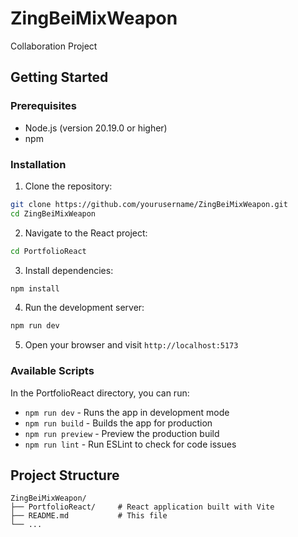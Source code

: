# ZingBeiMixWeapon
Collaboration Project

## Getting Started

### Prerequisites
- Node.js (version 20.19.0 or higher)
- npm

### Installation

1. Clone the repository:
```bash
git clone https://github.com/yourusername/ZingBeiMixWeapon.git
cd ZingBeiMixWeapon
```

2. Navigate to the React project:
```bash
cd PortfolioReact
```

3. Install dependencies:
```bash
npm install
```

4. Run the development server:
```bash
npm run dev
```

5. Open your browser and visit `http://localhost:5173`

### Available Scripts

In the PortfolioReact directory, you can run:

- `npm run dev` - Runs the app in development mode
- `npm run build` - Builds the app for production
- `npm run preview` - Preview the production build
- `npm run lint` - Run ESLint to check for code issues

## Project Structure

```
ZingBeiMixWeapon/
├── PortfolioReact/     # React application built with Vite
├── README.md           # This file
└── ...
```
